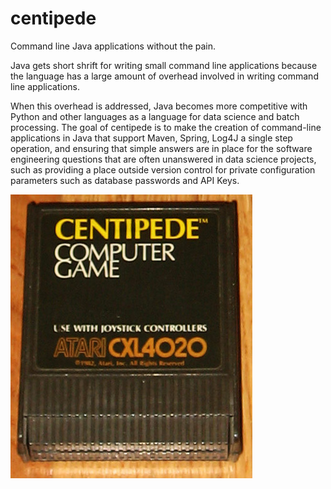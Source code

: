 centipede
=========

Command line Java applications without the pain.

Java gets short shrift for writing small command line applications because the
language has a large amount of overhead involved in writing command line applications.

When this overhead is addressed,  Java becomes more competitive with Python and
other languages as a language for data science and batch processing.  The goal of
centipede is to make the creation of command-line applications in Java that support
Maven, Spring, Log4J a single step operation,  and ensuring that simple answers are in
place for the software engineering questions that are often unanswered in data science
projects,  such as providing a place outside version control for private configuration
parameters such as database passwords and API Keys.

![Centipede Cartridge](https://raw.githubusercontent.com/paulhoule/images/master/Centipede_computer_game_for_Atari_8_bit_computers_1982.jpg)

